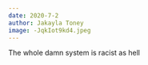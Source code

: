 ```yaml
---
date: 2020-7-2
author: Jakayla Toney
image: -JqkIot9kd4.jpeg
---
```

The whole damn system is racist as hell